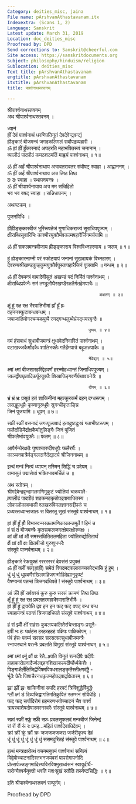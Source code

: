 ```yaml
---
Category: deities_misc, jaina
File name: pArshvanAthastavanam.itx
Indexextra: (Scans 1, 2)
Language: Sanskrit
Latest update: March 31, 2019
Location: doc_deities_misc
Proofread by: DPD
Send corrections to: Sanskrit@cheerful.com
Site access: https://sanskritdocuments.org
Subject: philosophy/hinduism/religion
Sublocation: deities_misc
Text title: pArshvanAthastavanam
engtitle: pArshvanAthastavanam
itxtitle: pArshvanAthastavanam
title: पार्श्वनाथस्तवनम्

---
```

  
 श्रीपार्श्वनाथस्तवनम्   
अथ श्रीपार्श्वनाथस्तवनम् ।  
  
ध्यानं  
ह्रीं देवं पार्श्वनाथं धरणिपतिनुतं देवदेवेन्द्रवन्द्यं  
ह्रीङ्कारं बीजमन्त्रं जगदकलिमलं सर्वोपद्रव्यहारी ।  
ॐ ह्रां ह्रीं ह्रूँकारनादं अघहरति महाभक्तिरूपं जनानाम् ।  
व्यालीढं पादपीठं कमठशठमतिं माह्वयं पार्श्वनाथम् ॥ १॥  
  
ॐ ह्रीं अर्हं श्रीपार्श्वनाथाय अत्रावतरावतर संवौषट् स्वाहा । आह्वाननम् ।  
ॐ ह्रीं अर्हं श्रीपार्श्वनाथाय अत्र तिष्ठ तिष्ठ  
                   ठः ठः स्वाहा । स्थापनमन्त्रः ।  
ॐ ह्रीं श्रीपार्श्वनायाय अत्र मम सन्निहितो  
                   भव भव वषट् स्वाहा । सन्निधापनम् ।  
  
अथाष्टकम् ।  
  
पूजनविधिः ।  
  
ह्रींह्रीङ्ङ्कारबीजं भूरिरूपतेजं गुणाधिकराज्यं सुराधिपपूज्यम् ।  
क्षीराब्धिसुवारिभिः काश्मीरयुक्तैर्भवकल्मषहारैर्जिनमर्चयामि ॥  
  
ॐ ह्रीं सकलमन्त्रवीजाय ह्रीङ्ङ्काराय विश्वविध्नहरणाय ॥ जलम् ॥ १॥  
  
हुं ह्रोङ्कारनाम्नी परं स्फोटयापं जनानां सुखदायकं विघ्नहारम् ।  
देवरण्यश्रीखण्डकुङ्कुमयुक्तैर्वपुस्तापहारैजिनं पूजयामि ॥ गन्धम् ॥ २॥  
  
ॐ ह्रीं देवमन्त्रं वामादेवीसुतं अखण्डं पदं निर्मितं पार्श्वनाथम् ।  
क्षीराब्धिप्रफेनैः समं तण्डुलौघैरखण्डैरक्षतैर्गतहेमपात्रैः ॥  
  
                                       अक्षतम् ॥ ३॥  
  
क्षूं हूं रक्ष रक्ष भैरवातिभीमां ह्राँ ह्रूँ ह्रः  
                                       वहननस्फुटाबन्धबन्धम् ।  
जपाजातिमोगरचम्पकपुष्पै रणद्गन्धलुब्धैर्भ्रमद्भमरवृन्दैः ॥  
  
                                   पुष्पम् ॥ ४॥  
  
वमं हंसबाधं सुधाबीजमन्त्रं क्षुधावेदनिवारितं पार्श्वनाथम् ।  
वटाखज्जकैर्मोदकैः शालिभक्तैः गतैर्हेमपात्रे बहूअन्नपाकैः ॥  
  
                                   नैवेद्यम् ॥ ५॥  
  
क्ष्मां क्ष्मां बीजसारहरिद्देहवर्णं हरन्मोहध्वान्तं जिनाधिपपूज्यम् ।  
ज्वलद्वीपघृतादिकर्पूरयुक्तैः शिखापिङ्गवर्णैर्यथावग्रनेत्रैः ॥  
  
                                   दीपम् ॥ ६॥  
  
भ्रं भ्रं भ्रः प्रसूतं हतं शाकिनीनां महत्क्रूरकर्मं दहन् दग्धरूपम् ।  
लसद्धूपधूम्रैः कृष्णागुरुधूपैः सुगन्धीकृताङ्घ्रि  
                                   जिनं पूजयामि ॥ धूपम् ॥ ७॥  
  
स्फ्रीं स्फ्रीं वसनादं जगत्पूज्यवादं हतादुष्टदुःखं गताभीष्टरूपम् ।  
फलैर्दाडिमैर्द्राक्षकैर्मातुलिङ्गैः जिनं पूजितं  
                                       श्रीफलैर्भावयुक्तैः ॥ फलम् ॥ ८॥  
  
आपैर्गन्धैरक्षतैः पुष्पश्चारुदीपधूपैः फलैरर्घैः ।  
काञ्चनपात्रैर्मङ्गलदानैर्दद्यादर्घ श्रीजिननाथम् ॥  
  
इत्थं मन्त्रं नित्यं ध्यायन् तस्मिन् सिद्धिं च प्रदेयम् ।  
वामासुतं पद्मासेव्यं भक्तिभावमर्चितं च ॥  
  
अथ स्तोत्रम् ।  
श्रीमद्देवेन्द्रवृन्दामलमणिमुकुटं ज्योतिषां चक्रवालै-  
ब्र्यालीढं पादपीठं शठकमठकृतोपद्रवाबाधितस्य ।  
लोकालोकावभासी श्लखरुविमलज्ञानसद्दीपकं च  
प्रध्यस्तध्वान्तजालः स वितरतु सुखं संस्तुवे पार्श्वनाथम् ॥ १॥  
  
ह्रां ह्रीं ह्रूँ ह्रौँ  विभास्वन्मरकतमणिकाकान्तमूर्ते  !  हिमं च  
हं सं तं बीजमन्त्रैः कृतसकलजगत्क्षेमरक्षोरुवक्षः ।  
क्षां क्षीं क्षां क्षौं समस्तक्षितितलमहिता ज्योतिरुद्योतितार्थं  
क्षैं क्षां क्षौं क्षः क्षितबीजो गुरुशुभभरैः  
                                       संस्तुवे पाप्नर्वनाथम् ॥ २॥  
  
ह्रीङ्कारे रेफयुक्तं रररररररं देवसंसं प्रयुक्तं  
ॐ ह्रीं क्लीं क्लं(ह्रांह्रीं) समेतं विपदमदकलाकच्चकोद्भासि हुं हुम् ।  
धुं धुं धुं धूम्रवर्णैरखिलमहिजगन्मोहिदेह्यानुकृष्टं  
वैषण्यन्त्रं पतन्तं त्रिजगदधिपते !  संस्तुवे पार्श्वनाथम् ॥ ३॥  
  
आं क्रौँ ह्रीं सर्ववश्यं कुरु कुरु सरसं क्रामणं तिष्ठ तिष्ठ  
क्षूँ हूं हूं रक्ष रक्ष प्रबलतरमहाभैरवारातिभीमैः ।  
ह्रां ह्रीं ह्रूं द्रावयेति द्रव हन हन फट् फट् वषट् बन्ध बन्ध  
स्वाहामन्त्रं पठन्तं त्रिजगदधिपते संस्तुवे पार्श्वनाथम् ॥ ४॥  
  
हं सं झ्वीँ क्षीं सहंसः कुवलयकलितैरचिन्ताङ्गः प्रसूनै-  
इवीं भः हः घर्क्षहंस हरहरहहहं पक्षिपः पाक्षिकोपम् ।  
पंवं हंसः पवम्मं सरसर सरसत्सत्सुधाबीजमन्त्रैः  
स्नायस्थाने परत्नैः प्रबलति विमुखं संस्तुवे पार्श्वनाथम् ॥ ५॥  
  
क्ष्मां क्ष्मां क्ष्मूं क्षौं क्षः रेतै..aपति विनुतं रत्नदीपैः प्रदीपैः  
हाहाकारोग्रनादैर्ज्वलद्दहनशिखाकल्पदीर्घोर्ध्वकेशैः ।  
पिङ्गाक्षैर्लेलिजिह्वैर्विषमविषधरालङ्कृतैस्तीक्ष्णदंष्ट्रै -  
र्भूतैः प्रेतैः पिशाचैरनधकृतमहोपद्रवाद्रक्षितारम् ॥ ६॥  
  
झ्रां झ्रीं झ्रः शाकिनीनां सपदि हरपदं त्रिविंशुद्धैर्विबुद्धैः  
ग्लौं क्ष्मं डं दिव्यजिह्वागतिमतिकुपितं स्तम्भनं संविधेहि ।  
फट् फट् सर्पादिरोगं ग्रहमरणभयोच्चाटनं चैव पार्श्वं  
त्रायस्वाशेषदोषादमरनरवरैः संस्तुवे पार्श्वनाथम् ॥ ७॥  
  
स्फ्रां स्फ्रीं स्फ्रूं स्फ्रोँ स्फ्रः प्रबलसुफलदं मन्त्रबीजं जिनेन्द्रं  
रां रों रौं रूं रः प्रमह...महितं पार्श्वदेवाधिदेवम् ।  
क्रां क्रीं क्रूं  क्रौं क्रः जजजजजजरा जर्जरीकृत्य देहं  
धूं धूं धूं धूं धूं धुं धुं धुं ससमदुरितहं संस्तुवे पार्श्वनाथम् ॥ ८॥  
  
इत्थं मन्त्राक्षरोत्थं वचनमनुपमं पार्श्वनाथं सनित्यं  
विद्वेषोच्चाटनादिस्तभनजयवशं पापरोगापनोदि  
प्रोत्सर्पज्जङ्गमादिस्थविरविषमुखध्वंसनं स्वायुदीर्घै-  
रारोग्यैश्वर्ययुक्तो भवति यशःसुखं स्तौति तस्येष्टसिद्धिः ॥ ९॥  
  
इति श्रीपार्श्वनाथस्तवनं सम्पूर्णम् ।  
  
  
Proofread by DPD  
  
